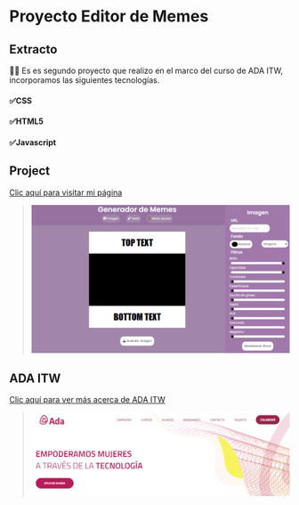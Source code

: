 # Proyecto Editor de Memes
## Extracto
👨‍💻 Es es segundo proyecto que realizo en el marco del curso de ADA ITW, incorporamos las siguientes tecnologías. 

#### ✅CSS
#### ✅HTML5
#### ✅Javascript

## Project
[Clic aquí para visitar mi página](/)
>![Editor de Memes](img/editor.PNG)

## ADA ITW  
[Clic aquí para ver más acerca de ADA ITW](https://adaitw.org/)
>![Página de ADA ITW](img/ada.png)
